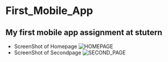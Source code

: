 # First_Mobile_App
## My first mobile app assignment at stutern
- ScreenShot of Homepage ![HOMEPAGE](https://user-images.githubusercontent.com/114990557/229616799-e6bd3a4e-5c05-4aba-ad03-80bf669e4271.jpeg)
- ScreenShot of Secondpage ![SECOND_PAGE](https://user-images.githubusercontent.com/114990557/229616873-4c6040c5-1619-4876-8c9a-e0d7f80441ee.jpeg)
